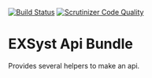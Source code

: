 [![Build Status](https://travis-ci.org/EXSyst/ApiBundle.svg?branch=master)](https://travis-ci.org/EXSyst/ApiBundle)
[![Scrutinizer Code Quality](https://scrutinizer-ci.com/g/EXSyst/ApiBundle/badges/quality-score.png?b=master)](https://scrutinizer-ci.com/g/EXSyst/ApiBundle/?branch=master)

# EXSyst Api Bundle
Provides several helpers to make an api.
